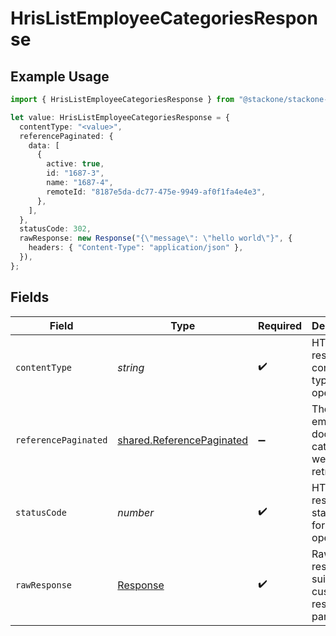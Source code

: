# HrisListEmployeeCategoriesResponse

## Example Usage

```typescript
import { HrisListEmployeeCategoriesResponse } from "@stackone/stackone-client-ts/sdk/models/operations";

let value: HrisListEmployeeCategoriesResponse = {
  contentType: "<value>",
  referencePaginated: {
    data: [
      {
        active: true,
        id: "1687-3",
        name: "1687-4",
        remoteId: "8187e5da-dc77-475e-9949-af0f1fa4e4e3",
      },
    ],
  },
  statusCode: 302,
  rawResponse: new Response("{\"message\": \"hello world\"}", {
    headers: { "Content-Type": "application/json" },
  }),
};
```

## Fields

| Field                                                                         | Type                                                                          | Required                                                                      | Description                                                                   |
| ----------------------------------------------------------------------------- | ----------------------------------------------------------------------------- | ----------------------------------------------------------------------------- | ----------------------------------------------------------------------------- |
| `contentType`                                                                 | *string*                                                                      | :heavy_check_mark:                                                            | HTTP response content type for this operation                                 |
| `referencePaginated`                                                          | [shared.ReferencePaginated](../../../sdk/models/shared/referencepaginated.md) | :heavy_minus_sign:                                                            | The list of employee document categories were retrieved.                      |
| `statusCode`                                                                  | *number*                                                                      | :heavy_check_mark:                                                            | HTTP response status code for this operation                                  |
| `rawResponse`                                                                 | [Response](https://developer.mozilla.org/en-US/docs/Web/API/Response)         | :heavy_check_mark:                                                            | Raw HTTP response; suitable for custom response parsing                       |